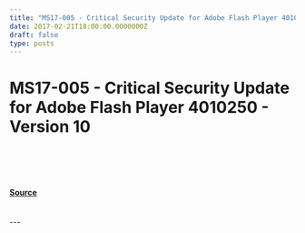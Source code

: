 ```yaml
---
title: "MS17-005 - Critical Security Update for Adobe Flash Player 4010250 - Version 10"
date: 2017-02-21T18:00:00.0000000Z
draft: false
type: posts
---
```

# MS17-005 - Critical Security Update for Adobe Flash Player 4010250 - Version 10

<br/>

<br/>

<br/>


#### [Source](https://technet.microsoft.com/en-us/library/security/MS17-005)

<br/>
---
